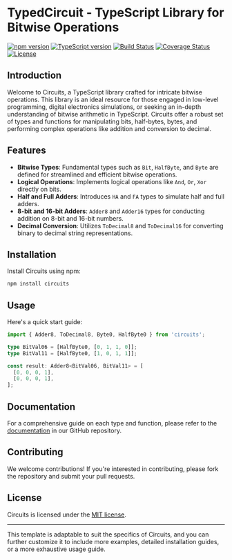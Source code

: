 # TypedCircuit - TypeScript Library for Bitwise Operations

[![npm version](https://img.shields.io/npm/v/circuits.svg)](https://www.npmjs.com/package/circuits)
[![TypeScript version](https://img.shields.io/badge/typescript-4.x-blue.svg)](https://www.typescriptlang.org/)
[![Build Status](https://img.shields.io/travis/com/yourusername/circuits/master.svg)](https://travis-ci.com/yourusername/circuits)
[![Coverage Status](https://coveralls.io/repos/github/yourusername/circuits/badge.svg?branch=master)](https://coveralls.io/github/yourusername/circuits?branch=master)
[![License](https://img.shields.io/npm/l/circuits.svg)](LICENSE)


## Introduction

Welcome to Circuits, a TypeScript library crafted for intricate bitwise operations. This library is an ideal resource for those engaged in low-level programming, digital electronics simulations, or seeking an in-depth understanding of bitwise arithmetic in TypeScript. Circuits offer a robust set of types and functions for manipulating bits, half-bytes, bytes, and performing complex operations like addition and conversion to decimal.

## Features

- **Bitwise Types**: Fundamental types such as `Bit`, `HalfByte`, and `Byte` are defined for streamlined and efficient bitwise operations.
- **Logical Operations**: Implements logical operations like `And`, `Or`, `Xor` directly on bits.
- **Half and Full Adders**: Introduces `HA` and `FA` types to simulate half and full adders.
- **8-bit and 16-bit Adders**: `Adder8` and `Adder16` types for conducting addition on 8-bit and 16-bit numbers.
- **Decimal Conversion**: Utilizes `ToDecimal8` and `ToDecimal16` for converting binary to decimal string representations.

## Installation

Install Circuits using npm:

```bash
npm install circuits
```

## Usage

Here's a quick start guide:

```typescript
import { Adder8, ToDecimal8, Byte0, HalfByte0 } from 'circuits';

type BitVal06 = [HalfByte0, [0, 1, 1, 0]];
type BitVal11 = [HalfByte0, [1, 0, 1, 1]];

const result: Adder8<BitVal06, BitVal11> = [
  [0, 0, 0, 1],
  [0, 0, 0, 1],
];
```

## Documentation

For a comprehensive guide on each type and function, please refer to the [documentation](#) in our GitHub repository.

## Contributing

We welcome contributions! If you're interested in contributing, please fork the repository and submit your pull requests.

## License

Circuits is licensed under the [MIT license](LICENSE).

---

This template is adaptable to suit the specifics of Circuits, and you can further customize it to include more examples, detailed installation guides, or a more exhaustive usage guide.
